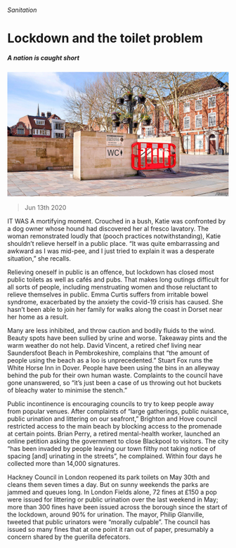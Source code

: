 ###### Sanitation

# Lockdown and the toilet problem 

##### A nation is caught short 

![image](images/20200613_BRP003_0.jpg) 

> Jun 13th 2020 

IT WAS A mortifying moment. Crouched in a bush, Katie was confronted by a dog owner whose hound had discovered her al fresco lavatory. The woman remonstrated loudly that (pooch practices notwithstanding), Katie shouldn’t relieve herself in a public place. “It was quite embarrassing and awkward as I was mid-pee, and I just tried to explain it was a desperate situation,” she recalls.

Relieving oneself in public is an offence, but lockdown has closed most public toilets as well as cafés and pubs. That makes long outings difficult for all sorts of people, including menstruating women and those reluctant to relieve themselves in public. Emma Curtis suffers from irritable bowel syndrome, exacerbated by the anxiety the covid-19 crisis has caused. She hasn’t been able to join her family for walks along the coast in Dorset near her home as a result.


Many are less inhibited, and throw caution and bodily fluids to the wind. Beauty spots have been sullied by urine and worse. Takeaway pints and the warm weather do not help. David Vincent, a retired chef living near Saundersfoot Beach in Pembrokeshire, complains that “the amount of people using the beach as a loo is unprecedented.” Stuart Fox runs the White Horse Inn in Dover. People have been using the bins in an alleyway behind the pub for their own human waste. Complaints to the council have gone unanswered, so “it’s just been a case of us throwing out hot buckets of bleachy water to minimise the stench.”

Public incontinence is encouraging councils to try to keep people away from popular venues. After complaints of “large gatherings, public nuisance, public urination and littering on our seafront,” Brighton and Hove council restricted access to the main beach by blocking access to the promenade at certain points. Brian Perry, a retired mental-health worker, launched an online petition asking the government to close Blackpool to visitors. The city “has been invaded by people leaving our town filthy not taking notice of spacing [and] urinating in the streets”, he complained. Within four days he collected more than 14,000 signatures.

Hackney Council in London reopened its park toilets on May 30th and cleans them seven times a day. But on sunny weekends the parks are jammed and queues long. In London Fields alone, 72 fines at £150 a pop were issued for littering or public urination over the last weekend in May; more than 300 fines have been issued across the borough since the start of the lockdown, around 90% for urination. The mayor, Philip Glanville, tweeted that public urinators were “morally culpable”. The council has issued so many fines that at one point it ran out of paper, presumably a concern shared by the guerilla defecators.

